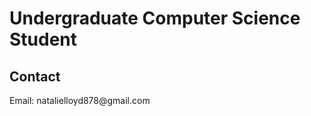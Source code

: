 <h1>Undergraduate Computer Science Student</h1>

<h2>Contact</h2>
<p>Email: natalielloyd878@gmail.com</p>
<a href= 'https://www.linkedin.com/in/natalie-lloyd/'></a>
